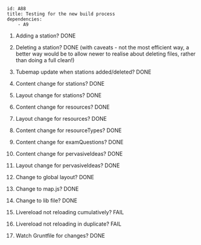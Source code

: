 ````
id: A88
title: Testing for the new build process
dependencies: 
    - A9
````
1. Adding a station? DONE

1. Deleting a station? DONE (with caveats - not the most efficient way, a better way would be to allow newer to realise about deleting files, rather than doing a full clean!)

1. Tubemap update when stations added/deleted? DONE

1. Content change for stations? DONE

1. Layout change for stations? DONE

1. Content change for resources? DONE

1. Layout change for resources? DONE

1. Content change for resourceTypes? DONE

1. Content change for examQuestions? DONE

1. Content change for pervasiveIdeas? DONE 

1. Layout change for pervasiveIdeas? DONE

1. Change to global layout? DONE

1. Change to map.js? DONE

1. Change to lib file? DONE

1. Livereload not reloading cumulatively? FAIL

1. Livereload not reloading in duplicate? FAIL

1. Watch Gruntfile for changes? DONE